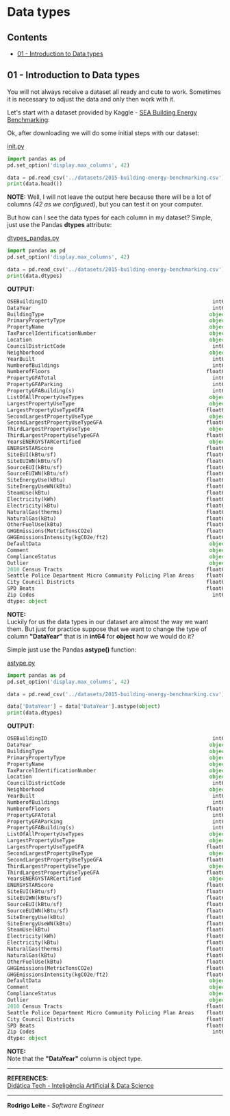 # Data types

## Contents

 - [01 - Introduction to Data types](#data-types)

<div id="data-types"></div>

## 01 - Introduction to Data types

You will not always receive a dataset all ready and cute to work. Sometimes it is necessary to adjust the data and only then work with it.

Let's start with a dataset provided by Kaggle - [SEA Building Energy Benchmarking](https://www.kaggle.com/city-of-seattle/sea-building-energy-benchmarking):

Ok, after downloading we will do some initial steps with our dataset:

[init.py](src/init.py)  
```python
import pandas as pd
pd.set_option('display.max_columns', 42)

data = pd.read_csv('../datasets/2015-building-energy-benchmarking.csv')
print(data.head())
```

**NOTE:**
Well, I will not leave the output here because there will be a lot of columns *(42 as we configured)*, but you can test it on your computer.

But how can I see the data types for each column in my dataset? Simple, just use the Pandas **dtypes** attribute:

[dtypes_pandas.py](src/dtypes_pandas.py)  
```python
import pandas as pd
pd.set_option('display.max_columns', 42)

data = pd.read_csv('../datasets/2015-building-energy-benchmarking.csv')
print(data.dtypes)
```

**OUTPUT:**  
```python
OSEBuildingID                                                      int64
DataYear                                                           int64
BuildingType                                                      object
PrimaryPropertyType                                               object
PropertyName                                                      object
TaxParcelIdentificationNumber                                     object
Location                                                          object
CouncilDistrictCode                                                int64
Neighborhood                                                      object
YearBuilt                                                          int64
NumberofBuildings                                                  int64
NumberofFloors                                                   float64
PropertyGFATotal                                                   int64
PropertyGFAParking                                                 int64
PropertyGFABuilding(s)                                             int64
ListOfAllPropertyUseTypes                                         object
LargestPropertyUseType                                            object
LargestPropertyUseTypeGFA                                        float64
SecondLargestPropertyUseType                                      object
SecondLargestPropertyUseTypeGFA                                  float64
ThirdLargestPropertyUseType                                       object
ThirdLargestPropertyUseTypeGFA                                   float64
YearsENERGYSTARCertified                                          object
ENERGYSTARScore                                                  float64
SiteEUI(kBtu/sf)                                                 float64
SiteEUIWN(kBtu/sf)                                               float64
SourceEUI(kBtu/sf)                                               float64
SourceEUIWN(kBtu/sf)                                             float64
SiteEnergyUse(kBtu)                                              float64
SiteEnergyUseWN(kBtu)                                            float64
SteamUse(kBtu)                                                   float64
Electricity(kWh)                                                 float64
Electricity(kBtu)                                                float64
NaturalGas(therms)                                               float64
NaturalGas(kBtu)                                                 float64
OtherFuelUse(kBtu)                                               float64
GHGEmissions(MetricTonsCO2e)                                     float64
GHGEmissionsIntensity(kgCO2e/ft2)                                float64
DefaultData                                                       object
Comment                                                           object
ComplianceStatus                                                  object
Outlier                                                           object
2010 Census Tracts                                               float64
Seattle Police Department Micro Community Policing Plan Areas    float64
City Council Districts                                           float64
SPD Beats                                                        float64
Zip Codes                                                          int64
dtype: object
```

**NOTE:**  
Luckily for us the data types in our dataset are almost the way we want them. But just for practice suppose that we want to change the type of column **"DataYear"** that is in **int64** for **object** how we would do it?

Simple just use the Pandas **astype()** function:

[astype.py](src/astype.py)
```python
import pandas as pd
pd.set_option('display.max_columns', 42)

data = pd.read_csv('../datasets/2015-building-energy-benchmarking.csv')

data['DataYear'] = data['DataYear'].astype(object)
print(data.dtypes)
```

**OUTPUT:**  
```python
OSEBuildingID                                                      int64
DataYear                                                          object <----------
BuildingType                                                      object
PrimaryPropertyType                                               object
PropertyName                                                      object
TaxParcelIdentificationNumber                                     object
Location                                                          object
CouncilDistrictCode                                                int64
Neighborhood                                                      object
YearBuilt                                                          int64
NumberofBuildings                                                  int64
NumberofFloors                                                   float64
PropertyGFATotal                                                   int64
PropertyGFAParking                                                 int64
PropertyGFABuilding(s)                                             int64
ListOfAllPropertyUseTypes                                         object
LargestPropertyUseType                                            object
LargestPropertyUseTypeGFA                                        float64
SecondLargestPropertyUseType                                      object
SecondLargestPropertyUseTypeGFA                                  float64
ThirdLargestPropertyUseType                                       object
ThirdLargestPropertyUseTypeGFA                                   float64
YearsENERGYSTARCertified                                          object
ENERGYSTARScore                                                  float64
SiteEUI(kBtu/sf)                                                 float64
SiteEUIWN(kBtu/sf)                                               float64
SourceEUI(kBtu/sf)                                               float64
SourceEUIWN(kBtu/sf)                                             float64
SiteEnergyUse(kBtu)                                              float64
SiteEnergyUseWN(kBtu)                                            float64
SteamUse(kBtu)                                                   float64
Electricity(kWh)                                                 float64
Electricity(kBtu)                                                float64
NaturalGas(therms)                                               float64
NaturalGas(kBtu)                                                 float64
OtherFuelUse(kBtu)                                               float64
GHGEmissions(MetricTonsCO2e)                                     float64
GHGEmissionsIntensity(kgCO2e/ft2)                                float64
DefaultData                                                       object
Comment                                                           object
ComplianceStatus                                                  object
Outlier                                                           object
2010 Census Tracts                                               float64
Seattle Police Department Micro Community Policing Plan Areas    float64
City Council Districts                                           float64
SPD Beats                                                        float64
Zip Codes                                                          int64
dtype: object
```

**NOTE:**  
Note that the **"DataYear"** column is object type.

---

**REFERENCES:**  
[Didática Tech - Inteligência Artificial & Data Science](https://didatica.tech/)  

---

**Rodrigo Leite -** *Software Engineer*
